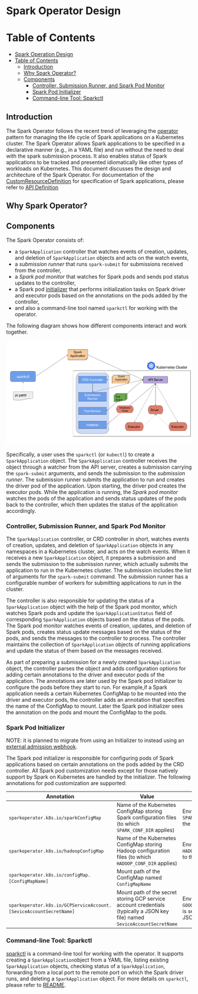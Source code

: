 # Spark Operator Design

Table of Contents
=================
- [Spark Operation Design](#spark-operation-design)
- [Table of Contents](#table-of-contents)
    - [Introduction](#introduction)
    - [Why Spark Operator?](#why-spark-operator)
    - [Components](#components)
        - [Controller, Submission Runner, and Spark Pod Monitor](#controller-submission-runner-and-spark-pod-monitor)
        - [Spark Pod Initializer](#spark-pod-initializer)
        - [Command-line Tool: Sparkctl](#command-line-tool-sparkctl)

## Introduction

The Spark Operator follows the recent trend of leveraging the [operator](https://coreos.com/blog/introducing-operators.html) pattern for managing the life cycle of Spark applications on a Kubernetes cluster. The Spark Operator allows Spark applications to be specified in a declarative manner (e.g., in a YAML file) and run without the need to deal with the spark submission process. It also enables status of Spark applications to be tracked and presented idiomatically like other types of workloads on Kubernetes. This document discusses the design and architecture of the Spark Operator. For documentation of the [CustomResourceDefinition](https://kubernetes.io/docs/concepts/api-extension/custom-resources/) for specification of Spark applications, please refer to [API Definition](api.md)    

## Why Spark Operator?

## Components

The Spark Operator consists of:
* a `SparkApplication` controller that watches events of creation, updates, and deletion of 
`SparkApplication` objects and acts on the watch events,
* a *submission runner* that runs `spark-submit` for submissions received from the controller,
* a *Spark pod monitor* that watches for Spark pods and sends pod status updates to the controller,
* a Spark pod [initializer](https://kubernetes.io/docs/admin/extensible-admission-controllers/#initializers) that performs initialization tasks on Spark driver and executor pods based on the annotations on the pods added by the controller,
* and also a command-line tool named `sparkctl` for working with the operator. 

The following diagram shows how different components interact and work together.

![Architecture Diagram](architecture-diagram.png)

Specifically, a user uses the `sparkctl` (or `kubectl`) to create a `SparkApplication` object. The `SparkApplication` controller receives the object through a watcher from the API server, creates a submission carrying the `spark-submit` arguments, and sends the submission to the *submission runner*. The submission runner submits the application to run and creates the driver pod of the application. Upon starting, the driver pod creates the executor pods. While the application is running, the *Spark pod monitor* watches the pods of the application and sends status updates of the pods back to the controller, which then updates the status of the application accordingly. 

### Controller, Submission Runner, and Spark Pod Monitor

The `SparkApplication` controller, or CRD controller in short, watches events of creation, updates, and deletion of `SparkApplication` objects in any namespaces in a Kubernetes cluster, and acts on the watch events. When it receives a new `SparkApplication` object, it prepares a submission and sends the submission to the submission runner, which actually submits the application to run in the Kubernetes cluster. The submission includes the list of arguments for the `spark-submit` command. The submission runner has a configurable number of workers for submitting applications to run in the cluster. 

The controller is also responsible for updating the status of a `SparkApplication` object with the help of the Spark pod monitor, which watches Spark pods and update the `SparkApplicationStatus` field of corresponding `SparkApplication` objects based on the status of the pods. The Spark pod monitor watches events of creation, updates, and deletion of Spark pods, creates status update messages based on the status of the pods, and sends the messages to the controller to process. The controller maintains the collection of `SparkApplication` objects of running applications and update the status of them based on the messages received.

As part of preparing a submission for a newly created `SparkApplication` object, the controller parses the object and adds configuration options for adding certain annotations to the driver and executor pods of the application. The annotations are later used by the Spark pod initializer to configure the pods before they start to run. For example,if a Spark application needs a certain Kubernetes ConfigMap to be mounted into the driver and executor pods, the controller adds an annotation that specifies the name of the ConfigMap to mount. Later the Spark pod initializer sees the annotation on the pods and mount the ConfigMap to the pods.

### Spark Pod Initializer

NOTE: it is planned to migrate from using an Initializer to instead using an [external admission webhook](https://kubernetes.io/docs/admin/extensible-admission-controllers/#external-admission-webhooks).

The Spark pod initializer is responsible for configuring pods of Spark applications based on certain annotations on the pods added by the CRD controller. All Spark pod customization needs except for those natively support by Spark on Kubernetes are handled by the initializer. The following annotations for pod customization are supported:

|Annotation|Value|Note|
| ------------- | ------------- | ------------- |
|`sparkoperator.k8s.io/sparkConfigMap`|Name of the Kubernetes ConfigMap storing Spark configuration files (to which `SPARK_CONF_DIR` applies)|Environment variable `SPARK_CONF_DIR` is set to point to the mount path.|
|`sparkoperator.k8s.io/hadoopConfigMap`|Name of the Kubernetes ConfigMap storing Hadoop configuration files (to which `HADOOP_CONF_DIR` applies)|Environment variable `HADOOP_CONF_DIR` is set to point to the mount path.|
|`sparkoperator.k8s.io/configMap.[ConfigMapName]`|Mount path of the ConfigMap named `ConfigMapName`||
|`sparkoperator.k8s.io/GCPServiceAccount.[SeviceAccountSecretName]`|Mount path of the secret storing GCP service account credentials (typically a JSON key file) named `SeviceAccountSecretName`|Environment variable `GOOGLE_APPLICATION_CREDENTIALS` is set to point to the mounted JSON key file.|

### Command-line Tool: Sparkctl 

[sparkctl](../sparkctl/README.md) is a command-line tool for working with the operator. It supports creating a `SparkApplication`object from a YAML file, listing existing `SparkApplication` objects, checking status of a `SparkApplication`, forwarding from a local port to the remote port on which the Spark driver runs, and deleting a `SparkApplication` object. For more details on `sparkctl`, please refer to [README](../sparkctl/README.md). 